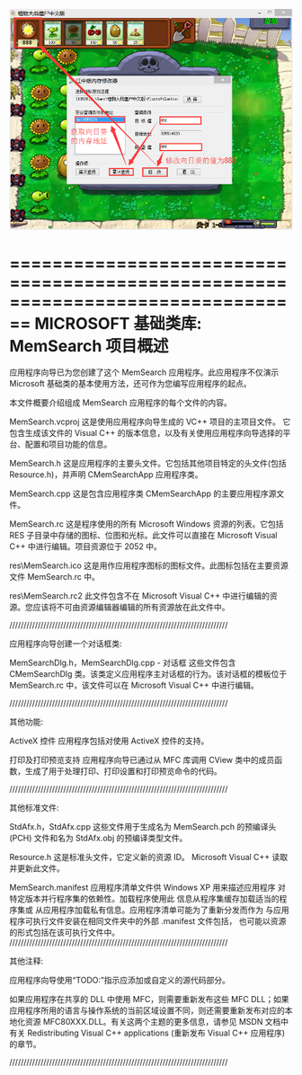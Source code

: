 ![](doc/mem.png)


================================================================================
MICROSOFT 基础类库: MemSearch 项目概述
===============================================================================

应用程序向导已为您创建了这个 MemSearch 应用程序。此应用程序不仅演示 Microsoft 基础类的基本使用方法，还可作为您编写应用程序的起点。

本文件概要介绍组成 MemSearch 应用程序的每个文件的内容。

MemSearch.vcproj
这是使用应用程序向导生成的 VC++ 项目的主项目文件。 
它包含生成该文件的 Visual C++ 的版本信息，以及有关使用应用程序向导选择的平台、配置和项目功能的信息。

MemSearch.h
这是应用程序的主要头文件。它包括其他项目特定的头文件(包括 Resource.h)，并声明 CMemSearchApp 应用程序类。

MemSearch.cpp
这是包含应用程序类 CMemSearchApp 的主要应用程序源文件。

MemSearch.rc
这是程序使用的所有 Microsoft Windows 资源的列表。它包括 RES 子目录中存储的图标、位图和光标。此文件可以直接在 Microsoft Visual C++ 中进行编辑。项目资源位于 2052 中。

res\MemSearch.ico
这是用作应用程序图标的图标文件。此图标包括在主要资源文件 MemSearch.rc 中。

res\MemSearch.rc2
此文件包含不在 Microsoft Visual C++ 中进行编辑的资源。您应该将不可由资源编辑器编辑的所有资源放在此文件中。


/////////////////////////////////////////////////////////////////////////////

应用程序向导创建一个对话框类:

MemSearchDlg.h，MemSearchDlg.cpp - 对话框
这些文件包含 CMemSearchDlg 类。该类定义应用程序主对话框的行为。该对话框的模板位于 MemSearch.rc 中，该文件可以在 Microsoft Visual C++ 中进行编辑。


/////////////////////////////////////////////////////////////////////////////

其他功能:

ActiveX 控件
应用程序包括对使用 ActiveX 控件的支持。

打印及打印预览支持
应用程序向导已通过从 MFC 库调用 CView 类中的成员函数，生成了用于处理打印、打印设置和打印预览命令的代码。

/////////////////////////////////////////////////////////////////////////////

其他标准文件:

StdAfx.h，StdAfx.cpp
这些文件用于生成名为 MemSearch.pch 的预编译头 (PCH) 文件和名为 StdAfx.obj 的预编译类型文件。

Resource.h
这是标准头文件，它定义新的资源 ID。
Microsoft Visual C++ 读取并更新此文件。

MemSearch.manifest
	应用程序清单文件供 Windows XP 用来描述应用程序
	对特定版本并行程序集的依赖性。加载程序使用此
	信息从程序集缓存加载适当的程序集或
	从应用程序加载私有信息。应用程序清单可能为了重新分发而作为
	与应用程序可执行文件安装在相同文件夹中的外部 .manifest 文件包括，
	也可能以资源的形式包括在该可执行文件中。 
/////////////////////////////////////////////////////////////////////////////

其他注释:

应用程序向导使用“TODO:”指示应添加或自定义的源代码部分。

如果应用程序在共享的 DLL 中使用 MFC，则需要重新发布这些 MFC DLL；如果应用程序所用的语言与操作系统的当前区域设置不同，则还需要重新发布对应的本地化资源 MFC80XXX.DLL。有关这两个主题的更多信息，请参见 MSDN 文档中有关 Redistributing Visual C++ applications (重新发布 Visual C++ 应用程序)的章节。

/////////////////////////////////////////////////////////////////////////////
